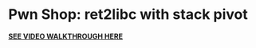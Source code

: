 # Pwn Shop: ret2libc with stack pivot
**[SEE VIDEO WALKTHROUGH HERE](https://youtu.be/RNqJjO3uf98)**